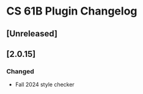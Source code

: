<!-- Keep a Changelog guide -> https://keepachangelog.com -->

# CS 61B Plugin Changelog

## [Unreleased]

## [2.0.15]

### Changed

- Fall 2024 style checker
